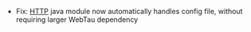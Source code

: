 * Fix: [HTTP](HTTP/introduction) java module now automatically handles config file, without requiring larger WebTau dependency 